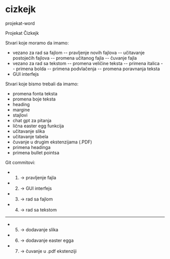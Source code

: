 # cizkejk
projekat-word

Projekat Čizkejk


Stvari koje moramo da imamo:
- vezano za rad sa fajlom
-- pravljenje novih fajlova
-- učitavanje postojećih fajlova
-- promena učitanog fajla
-- čuvanje fajla
- vezano za rad sa tekstom
-- promena veličine teksta
-- primena italica
-- primena bolda
-- primena podvlačenja
-- promena poravnanja teksta
- GUI interfejs

Stvari koje bismo trebali da imamo:
- promena fonta teksta
- promena boje teksta
- heading
- margine
- stajlovi
- chat gpt za pitanja
- lična easter egg funkcija
- učitavanje slika
- učitavanje tabela
- čuvanje u drugim ekstenzijama (.PDF)
- primena headinga
- primena bullet pointsa

Git commitovi:
- 1. -> pravljenje fajla
- 2. -> GUI interfejs
- 3. -> rad sa fajlom
- 4. -> rad sa tekstom
-----------------------
- 5. -> dodavanje slika
- 6. -> dodavanje easter egga
- 7. -> čuvanje u .pdf ekstenziji
